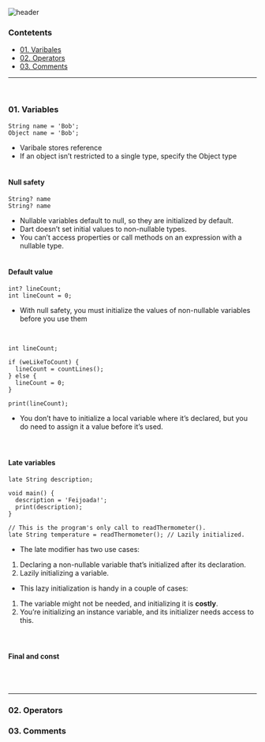 

![header](https://capsule-render.vercel.app/api?type=waving&color=timeGradient&height=300&section=header&fontSize=35&text=Reading%20Dart%20Documentation&animation=fadeIn&fontAlignY=42&fontAlign=33)

### Contetents

- [01. Varibales ](#01-Variables)<br/>
- [02. Operators ](#0-Operators)<br/>
- [03. Comments ](#03-Comments)<br/>

---
<br/>

### 01. Variables 



```
String name = 'Bob';
Object name = 'Bob';
```
- Varibale stores reference
- If an object isn’t restricted to a single type, specify the Object type
<br/><br/>

#### Null safety

```
String? name
String? name
```

- Nullable variables default to null, so they are initialized by default. 
- Dart doesn’t set initial values to non-nullable types. 
- You can’t access properties or call methods on an expression with a nullable type.
<br/><br/>

#### Default value 
```
int? lineCount;
int lineCount = 0;
```
- With null safety, you must initialize the values of non-nullable variables before you use them

<br/>

~~~
int lineCount;

if (weLikeToCount) {
  lineCount = countLines();
} else {
  lineCount = 0;
}

print(lineCount);
~~~
- You don’t have to initialize a local variable where it’s declared, but you do need to assign it a value before it’s used.
<br/><br/>
#

#### Late variables 

~~~
late String description;

void main() {
  description = 'Feijoada!';
  print(description);
}
~~~
~~~
// This is the program's only call to readThermometer().
late String temperature = readThermometer(); // Lazily initialized.
~~~
-  The late modifier has two use cases:
1. Declaring a non-nullable variable that’s initialized after its declaration.
2. Lazily initializing a variable.
- This lazy initialization is handy in a couple of cases:
1. The variable might not be needed, and initializing it is **costly**.
2. You’re initializing an instance variable, and its initializer needs access to this.
<br/><br/>
# 
#### Final and const






<br/><br/>



---

### 02. Operators

### 03. Comments




